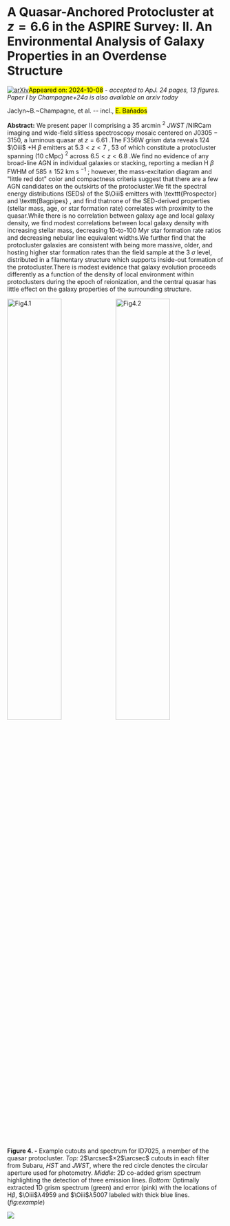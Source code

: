 <div class="macros" style="visibility:hidden;">
$\newcommand{\ensuremath}{}$
$\newcommand{\xspace}{}$
$\newcommand{\object}[1]{\texttt{#1}}$
$\newcommand{\farcs}{{.}''}$
$\newcommand{\farcm}{{.}'}$
$\newcommand{\arcsec}{''}$
$\newcommand{\arcmin}{'}$
$\newcommand{\ion}[2]{#1#2}$
$\newcommand{\textsc}[1]{\textrm{#1}}$
$\newcommand{\hl}[1]{\textrm{#1}}$
$\newcommand{\footnote}[1]{}$
$\newcommand$
$\newcommand{\vdag}{(v)^\dagger}$
$\newcommand$
$\newcommand$
$\newcommand{\sfr}{M_{\odot} yr^{-1}}$
$\newcommand{\etal}{et al.}$
$\newcommand{\um}{\mum}$
$\newcommand{\lsun}{L_{\odot}}$
$\newcommand{\msun}{M_{\odot}}$
$\newcommand{\mstar}{M_{\star}}$
$\newcommand{\lt}{<}$
$\newcommand{\gt}{>}$
$\newcommand{\Cii}{[C\textsc{ii}]}$
$\newcommand{\Oiii}{[O\textsc{iii}]}$
$\newcommand{\herschel}{\textit{Herschel}}$
$\newcommand{\lya}{Ly\alpha}$
$\newcommand{\halpha}{H\alpha}$
$\newcommand{\magphys}{\textsc{magphys}}$
$\newcommand{\kms}{km s^{-1}}$
$\newcommand{\pz}{P(z)}$
$\newcommand{\hband}{H_{160}}$
$\newcommand{\jband}{J_{125}}$
$\newcommand{\yband}{Y_{105}}$
$\newcommand{\iband}{i_{814}}$
$\newcommand{\vband}{V_{606}}$
$\newcommand{\jhband}{\textit{JH}_{140}}$
$\newcommand{\yjband}{\textit{YJ}_{110}}$
$\newcommand{\zband}{z_{850}}$
$\newcommand{\amp}{~}$
$\newcommand{\scubaii}{{\sc Scuba-2}}$
$\newcommand{\uJy}{\muJy}$
$\newcommand{\co}{\rm CO}$
$\newcommand{\alphaco}{\alpha_{\rm CO}}$
$\newcommand{\acounits}{M_{\odot}/(K km s^{-1} pc^{2})}$
$\newcommand{\ltsima}{\; \buildrel < \over \sim \;}$
$\newcommand{\simlt}{\lower.5ex\hbox{\ltsima}}$
$\newcommand{\gtsima}{\; \buildrel > \over \sim \;}$
$\newcommand{\simgt}{\lower.5ex\hbox{\gtsima}}$
$\newcommand{\ltsima}{\; \buildrel < \over \sim \;}$
$\newcommand{\simlt}{\lower.5ex\hbox{\ltsima}}$
$\newcommand{\gtsima}{\; \buildrel > \over \sim \;}$
$\newcommand{\simgt}{\lower.5ex\hbox{\gtsima}}$</div>



<div id="title">

# A Quasar-Anchored Protocluster at $z=6.6$ in the ASPIRE Survey: II. An Environmental Analysis of Galaxy Properties in an Overdense Structure

</div>
<div id="comments">

[![arXiv](https://img.shields.io/badge/arXiv-2410.03827-b31b1b.svg)](https://arxiv.org/abs/2410.03827)<mark>Appeared on: 2024-10-08</mark> -  _accepted to ApJ. 24 pages, 13 figures. Paper I by Champagne+24a is also available on arxiv today_

</div>
<div id="authors">

Jaclyn~B.~Champagne, et al. -- incl., <mark>E. Bañados</mark>

</div>
<div id="abstract">

**Abstract:** We present paper II comprising a 35 arcmin $^2$ _JWST_ /NIRCam imaging and wide-field slitless spectroscopy mosaic centered on J0305 $-$ 3150, a luminous quasar at $z=6.61$ .The F356W grism data reveals 124 $\Oiii$ +H $\beta$ emitters at $5.3<z<7$ , 53 of which constitute a protocluster spanning (10 cMpc) $^2$ across $6.5<z<6.8$ .We find no evidence of any broad-line AGN in individual galaxies or stacking, reporting a median H $\beta$ FWHM of 585 $\pm$ 152 km s $^{-1}$ ; however, the mass-excitation diagram and "little red dot" color and compactness criteria suggest that there are a few AGN candidates on the outskirts of the protocluster.We fit the spectral energy distributions (SEDs) of the $\Oiii$ emitters with \texttt{Prospector} and \texttt{Bagpipes} , and find thatnone of the SED-derived properties (stellar mass, age, or star formation rate) correlates with proximity to the quasar.While there is no correlation between galaxy age and local galaxy density, we find modest correlations between local galaxy density with increasing stellar mass, decreasing 10-to-100 Myr star formation rate ratios and decreasing nebular line equivalent widths.We further find that the protocluster galaxies are consistent with being more massive, older, and hosting higher star formation rates than the field sample at the 3 $\sigma$ level, distributed in a filamentary structure which supports inside-out formation of the protocluster.There is modest evidence that galaxy evolution proceeds differently as a function of the density of local environment within protoclusters during the epoch of reionization, and the central quasar has little effect on the galaxy properties of the surrounding structure.

</div>

<div id="div_fig1">

<img src="" alt="Fig4.1" width="50%"/><img src="" alt="Fig4.2" width="50%"/>

**Figure 4. -**  Example cutouts and spectrum for ID7025, a member of the quasar protocluster. _Top:_ 2$\arcsec$$\times$2$\arcsec$ cutouts in each filter from Subaru, _HST_ and _JWST_, where the red circle denotes the circular aperture used for photometry. _Middle:_ 2D co-added grism spectrum highlighting the detection of three emission lines. _Bottom:_ Optimally extracted 1D grism spectrum (green) and error (pink) with the locations of H$\beta$, $\Oiii$$\lambda$4959 and $\Oiii$$\lambda$5007 labeled with thick blue lines. (*fig:example*)

</div><div id="qrcode"><img src=https://api.qrserver.com/v1/create-qr-code/?size=100x100&data="https://arxiv.org/abs/2410.03827"></div>